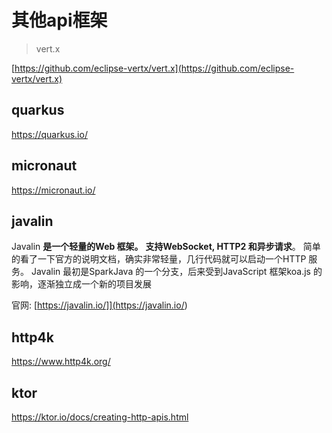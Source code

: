 # 其他api框架

> vert.x

[https://github.com/eclipse-vertx/vert.x](https://github.com/eclipse-vertx/vert.x)
​

## quarkus
<https://quarkus.io/>

## micronaut

<https://micronaut.io/>

## javalin

Javalin **是一个轻量的Web 框架。** **支持WebSocket, HTTP2 和异步请求**。 简单的看了一下官方的说明文档，确实非常轻量，几行代码就可以启动一个HTTP 服务。 Javalin 最初是SparkJava 的一个分支，后来受到JavaScript 框架koa.js 的影响，逐渐独立成一个新的项目发展

官网: [https://javalin.io/]](<https://javalin.io/>)

## http4k

<https://www.http4k.org/>

## ktor

<https://ktor.io/docs/creating-http-apis.html>
